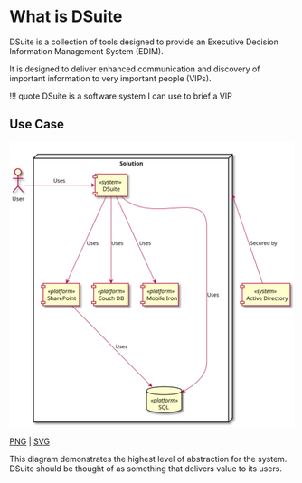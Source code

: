 # What is DSuite

DSuite is a collection of tools designed to provide an Executive Decision Information Management System (EDIM).

It is designed to deliver enhanced communication and discovery of important information to very important people (VIPs).

!!! quote
    DSuite is a software system I can use to brief a VIP

## Use Case

![diagram](overview.svg)

[PNG](overview.png) | [SVG](overview.svg)

This diagram demonstrates the highest level of abstraction for the system. DSuite should be thought of as something that delivers value to its users. 


